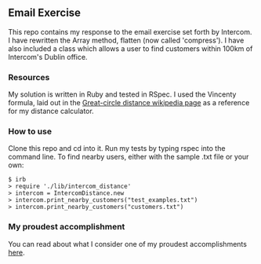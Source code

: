 ## Email Exercise
This repo contains my response to the email exercise set forth by Intercom. I have rewritten the Array method, flatten (now called 'compress'). I have also included a class which allows a user to find customers within 100km of Intercom's Dublin office.

### Resources
My solution is written in Ruby and tested in RSpec.
I used the Vincenty formula, laid out in the [Great-circle distance wikipedia page](https://en.wikipedia.org/wiki/Great-circle_distance) as a reference for my distance calculator.

### How to use
Clone this repo and cd into it. Run my tests by typing rspec into the command line.
To find nearby users, either with the sample .txt file or your own:

```
$ irb
> require './lib/intercom_distance'
> intercom = IntercomDistance.new
> intercom.print_nearby_customers("test_examples.txt")
> intercom.print_nearby_customers("customers.txt")
```

### My proudest accomplishment
You can read about what I consider one of my proudest accomplishments [here]("accomplishment.md").
